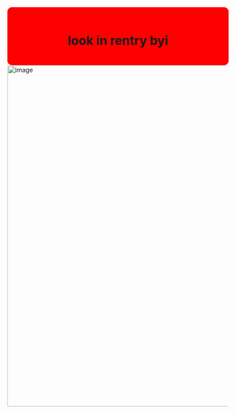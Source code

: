<div style="background-color: red; padding: 20px; border-radius: 10px;">
  <h1 align="center">look in rentry byi</h1>
</div>


<img width="731" height="777" alt="image" src="https://github.com/user-attachments/assets/7eed31f9-8aa8-403d-9147-d5240e7df951" />
